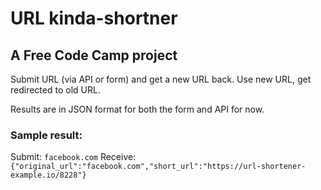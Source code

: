 # URL kinda-shortner

## A Free Code Camp project

Submit URL (via API or form) and get a new URL back. Use new URL, get redirected to old URL.

Results are in JSON format for both the form and API for now.
          
            
### Sample result:

Submit: `facebook.com`
Receive: `{"original_url":"facebook.com","short_url":"https://url-shortener-example.io/8228"}`
         


